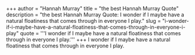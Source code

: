 +++
author = "Hannah Murray"
title = "the best Hannah Murray Quote"
description = "the best Hannah Murray Quote: I wonder if I maybe have a natural floatiness that comes through in everyone I play."
slug = "i-wonder-if-i-maybe-have-a-natural-floatiness-that-comes-through-in-everyone-i-play"
quote = '''I wonder if I maybe have a natural floatiness that comes through in everyone I play.'''
+++
I wonder if I maybe have a natural floatiness that comes through in everyone I play.
